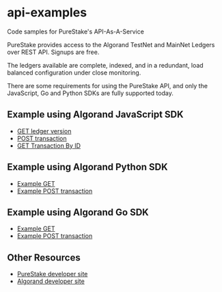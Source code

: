 # api-examples
Code samples for PureStake's API-As-A-Service

PureStake provides access to the Algorand TestNet and MainNet Ledgers over REST API. Signups are free.

The ledgers available are complete, indexed, and in a redundant, load balanced configuration under close monitoring.  

There are some requirements for using the PureStake API, and only the JavaScript, Go and Python SDKs are fully supported today. 


## Example using Algorand JavaScript SDK

* [GET ledger version](javascript-examples/get_versions.js)
* [POST transaction](javascript-examples/submit_tx.js)
* [GET Transaction By ID](javascript-examples/get_tx.js)

## Example using Algorand Python SDK

* [Example GET](python-examples/example_customer_header.py)
* [Example POST transaction](python-examples/complete_example.py)

## Example using Algorand Go SDK

* [Example GET](go-examples/example_customer_header.go)
* [Example POST transaction](go-examples/submit_tx.go)

## Other Resources

* [PureStake developer site](https://deverloper.purestake.io)
* [Algorand developer site](https://developer.algorand.com)


